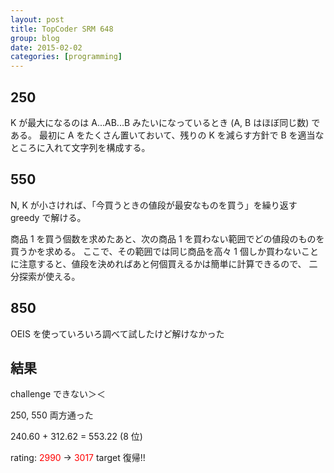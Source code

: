 ```yaml
---
layout: post
title: TopCoder SRM 648
group: blog
date: 2015-02-02
categories: [programming]
---
```


## 250
K が最大になるのは A...AB...B みたいになっているとき (A, B はほぼ同じ数) である。
最初に A をたくさん置いておいて、残りの K を減らす方針で B を適当なところに入れて文字列を構成する。

## 550
N, K が小さければ、「今買うときの値段が最安なものを買う」を繰り返す greedy で解ける。

商品 1 を買う個数を求めたあと、次の商品 1 を買わない範囲でどの値段のものを買うかを求める。
ここで、その範囲では同じ商品を高々 1 個しか買わないことに注意すると、値段を決めればあと何個買えるかは簡単に計算できるので、
二分探索が使える。

## 850
OEIS を使っていろいろ調べて試したけど解けなかった

## 結果
challenge できない＞＜

250, 550 両方通った

240.60 + 312.62 = 553.22 (8 位)

rating: <span style="color:red">2990</span> -> <span style="color:red">3017</span> target 復帰!!

